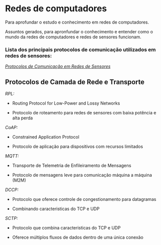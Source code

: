 # Redes de computadores
Para aprofundar o estudo e conhecimento em redes de computadores.

Assuntos gerados, para apronfundar o conhecimento e entender como o mundo da redes de computadores e redes de sensores funcionam.

### Lista dos principais protocolos de comunicação utilizados em redes de sensores:
*[Protocolos de Comunicação em Redes de Sensores](https://github.com/franAnder/Redes-de-computadores/wiki/Redes-De-Sensores)*

## Protocolos de Camada de Rede e Transporte

*RPL:* 
* Routing Protocol for Low-Power and Lossy Networks
  
* Protocolo de roteamento para redes de sensores com baixa potência e alta perda

*CoAP:*
* Constrained Application Protocol
  
* Protocolo de aplicação para dispositivos com recursos limitados

*MQTT:*
* Transporte de Telemetria de Enfileiramento de Mensagens

* Protocolo de mensagens leve para comunicação máquina a máquina (M2M)

*DCCP:*
* Protocolo que oferece controle de congestionamento para datagramas

* Combinando caracteristicas do TCP e UDP 

*SCTP:*
* Protocolo que combina caracteristicas do TCP e UDP

* Oferece múltiplos fluxos de dados dentro de uma única conexão
